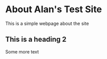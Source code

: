 
# About Alan's Test Site

This is a simple webpage about the site

## This is a heading 2

Some more text
